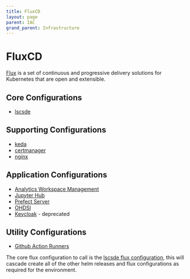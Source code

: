 ```yaml
---
title: FluxCD
layout: page
parent: IAC
grand_parent: Infrastructure
---
```


# FluxCD
[Flux](https://fluxcd.io/) is a set of continuous and progressive delivery solutions for Kubernetes that are open and extensible.

## Core Configurations
* [lscsde](https://github.com/lsc-sde/iac-flux-lscsde)

## Supporting Configurations
* [keda](https://github.com/lsc-sde/iac-flux-keda)
* [certmanager](https://github.com/lsc-sde/iac-flux-certmanager)
* [nginx](https://github.com/lsc-sde/iac-flux-nginx/)

## Application Configurations
* [Analytics Workspace Management](https://github.com/lsc-sde/iac-flux-analytics-workspace-management)
* [Jupyter Hub](https://github.com/lsc-sde/iac-flux-jupyter)
* [Prefect Server](https://github.com/lsc-sde/iac-flux-prefect-server)
* [OHDSI](https://github.com/lsc-sde/iac-flux-ohdsi)
* [Keycloak](https://github.com/lsc-sde/iac-flux-keycloak) - deprecated

## Utility Configurations
* [Github Action Runners](https://github.com/lsc-sde/iac-flux-github-action-runners/)

The core flux configuration to call is the [lscsde flux configuration](https://github.com/lsc-sde/iac-flux-lscsde), this will cascade create all of the other helm releases and flux configurations as required for the environment.